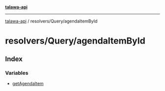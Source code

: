 [**talawa-api**](../../../README.md)

***

[talawa-api](../../../modules.md) / resolvers/Query/agendaItemById

# resolvers/Query/agendaItemById

## Index

### Variables

- [getAgendaItem](variables/getAgendaItem.md)
